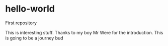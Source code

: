 # hello-world
First repository

This is interesting stuff. Thanks to my boy Mr Were for the introduction.
This is going to be a journey bud
